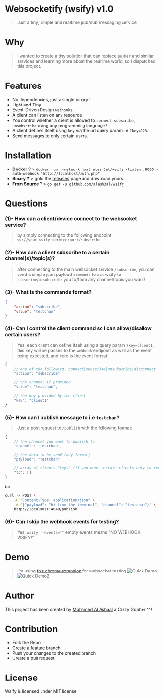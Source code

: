 Websocketify (wsify) v1.0
=========================
> Just a tiny, simple and realtime pub/sub messaging service

Why
====
> I wanted to create a tiny solution that can replace `pusher` and similar services and learning more about the realtime world, so I dispatched this project.

Features
================
- No dependencies, just a single binary !
- Light and Tiny.
- Event-Driven Design `webhooks`.
- A client can listen on any resource.
- You control whether a client is allowed to `connect`, `subscribe`, `unsubscribe` using any programming language !.
- A client defines itself using `key` via the url query param i.e `?key=123`.
- Send messages to only certain users.


Installation
==============
- **Docker ?** > `docker run --network host alash3al/wsify -listen :8080 -auth-webhook "http://localhost/auth.php"`   
- **Binary ?** > goto the [releases](https://github.com/alash3al/wsify/releases) page and download yours.
- **From Source ?** > `go get -u github.com/alash3al/wsify`

Questions
==========

### (1)- How can a client/device connect to the websocket service?
> by simply connecting to the following endpoint `ws://your.wsify.service:port/subscribe`

### (2)- How can a client subscribe to a certain channel(s)/topic(s)?
> after connecting to the main websocket service `/subscribe`, you can send a simple json payload `commands` to ask wsify to `subscribe`/`unsubscribe` you to/from any channel/topic you want!

### (3)- What is the commands format?
>
```json
{
	"action": "subscribe",
	"value": "testchan"
}

```

### (4)- Can I control the client command so I can allow/disallow certain users?
> Yes, each client can define itself using a query param `?key=client1`, this key will be passed to the `webhook` endpoint
as well as the event being executed, and here is the event format:
```javascript
{
	// one of the following: connect|subscribe|unsubscribe|disconnect
	"action": "subscribe",

	// the channel if provided
	"value": "testchan",

	// the key provided by the client
	"key": "client1"
}
```

### (5)- How can I publish message to i.e `testchan`?
> Just a post request to `/publish` with the following format:
```javascript
{
	// the channel you want to publish to
	"channel": "testchan",

	// the data to be send (any format)
	"payload": "testchan",

	// array of clients "keys" (if you want certain clients only to receive the message)
	"to": []
}
```
i.e
```bash
curl -X POST \
	-H "Content-Type: application/json" \
	-d '{"payload": "hi from the terminal", "channel": "testchan"}' \
	http://localhost:4040/publish
```

### (6)- Can I skip the webhook events for testing?
> Yes, `wsify --events=""` empty events means "NO WEBHOOK, WSIFY!"

Demo
======
> I'm using [this chrome extension](https://chrome.google.com/webstore/detail/pfdhoblngboilpfeibdedpjgfnlcodoo) for websocket testing
![Quick Demo](https://i.imgur.com/jxyejg0.gif)
![Quick Demo2](https://i.imgur.com/f8xVwJU.gif)

Author
=============
This project has been created by [Mohamed Al Ashaal](http://github.com/alash3al) a Crazy Gopher ^^!

Contribution
=============
- Fork the Repo
- Create a feature branch
- Push your changes to the created branch
- Create a pull request.

License
=============
Wsify is licensed under MIT license
